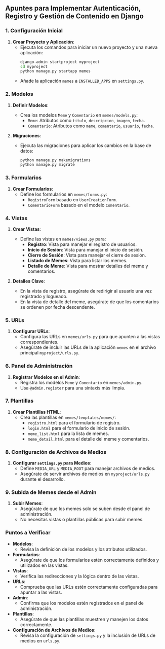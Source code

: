 

## Apuntes para Implementar Autenticación, Registro y Gestión de Contenido en Django

### 1. Configuración Inicial

1. **Crear Proyecto y Aplicación**:
   - Ejecuta los comandos para iniciar un nuevo proyecto y una nueva aplicación:
     ```bash
     django-admin startproject myproject
     cd myproject
     python manage.py startapp memes
     ```
   - Añade la aplicación `memes` a `INSTALLED_APPS` en `settings.py`.

### 2. Modelos

1. **Definir Modelos**:
   - Crea los modelos `Meme` y `Comentario` en `memes/models.py`:
     - `Meme`: Atributos como `titulo`, `descripcion`, `imagen`, `fecha`.
     - `Comentario`: Atributos como `meme`, `comentario`, `usuario`, `fecha`.

2. **Migraciones**:
   - Ejecuta las migraciones para aplicar los cambios en la base de datos:
     ```bash
     python manage.py makemigrations
     python manage.py migrate
     ```

### 3. Formularios

1. **Crear Formularios**:
   - Define los formularios en `memes/forms.py`:
     - `RegistroForm` basado en `UserCreationForm`.
     - `ComentarioForm` basado en el modelo `Comentario`.

### 4. Vistas

1. **Crear Vistas**:
   - Define las vistas en `memes/views.py` para:
     - **Registro**: Vista para manejar el registro de usuarios.
     - **Inicio de Sesión**: Vista para manejar el inicio de sesión.
     - **Cierre de Sesión**: Vista para manejar el cierre de sesión.
     - **Listado de Memes**: Vista para listar los memes.
     - **Detalle de Meme**: Vista para mostrar detalles del meme y comentarios.

2. **Detalles Clave**:
   - En la vista de registro, asegúrate de redirigir al usuario una vez registrado y logueado.
   - En la vista de detalle del meme, asegúrate de que los comentarios se ordenen por fecha descendente.

### 5. URLs

1. **Configurar URLs**:
   - Configura las URLs en `memes/urls.py` para que apunten a las vistas correspondientes.
   - Asegúrate de incluir las URLs de la aplicación `memes` en el archivo principal `myproject/urls.py`.

### 6. Panel de Administración

1. **Registrar Modelos en el Admin**:
   - Registra los modelos `Meme` y `Comentario` en `memes/admin.py`.
   - Usa `@admin.register` para una sintaxis más limpia.

### 7. Plantillas

1. **Crear Plantillas HTML**:
   - Crea las plantillas en `memes/templates/memes/`:
     - `registro.html` para el formulario de registro.
     - `login.html` para el formulario de inicio de sesión.
     - `meme_list.html` para la lista de memes.
     - `meme_detail.html` para el detalle del meme y comentarios.

### 8. Configuración de Archivos de Medios

1. **Configurar `settings.py` para Medios**:
   - Define `MEDIA_URL` y `MEDIA_ROOT` para manejar archivos de medios.
   - Asegúrate de servir archivos de medios en `myproject/urls.py` durante el desarrollo.

### 9. Subida de Memes desde el Admin

1. **Subir Memes**:
   - Asegúrate de que los memes solo se suben desde el panel de administración.
   - No necesitas vistas o plantillas públicas para subir memes.

### Puntos a Verificar

- **Modelos**:
  - Revisa la definición de los modelos y los atributos utilizados.
- **Formularios**:
  - Asegúrate de que los formularios estén correctamente definidos y utilizados en las vistas.
- **Vistas**:
  - Verifica las redirecciones y la lógica dentro de las vistas.
- **URLs**:
  - Comprueba que las URLs estén correctamente configuradas para apuntar a las vistas.
- **Admin**:
  - Confirma que los modelos estén registrados en el panel de administración.
- **Plantillas**:
  - Asegúrate de que las plantillas muestren y manejen los datos correctamente.
- **Configuración de Archivos de Medios**:
  - Revisa la configuración de `settings.py` y la inclusión de URLs de medios en `urls.py`.

